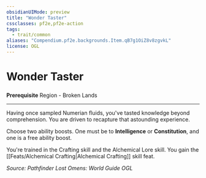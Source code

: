 ```yaml
---
obsidianUIMode: preview
title: "Wonder Taster"
cssclasses: pf2e,pf2e-action
tags:
  - trait/common
aliases: "Compendium.pf2e.backgrounds.Item.qB7g1OiZ8v8zgvkL"
license: OGL
---
```

# Wonder Taster

### 






**Prerequisite** Region - Broken Lands

* * *

Having once sampled Numerian fluids, you've tasted knowledge beyond comprehension. You are driven to recapture that astounding experience.

Choose two ability boosts. One must be to **Intelligence** or **Constitution**, and one is a free ability boost.

You're trained in the Crafting skill and the Alchemical Lore skill. You gain the [[Feats/Alchemical Crafting|Alchemical Crafting]] skill feat.

*Source: Pathfinder Lost Omens: World Guide*
*OGL*